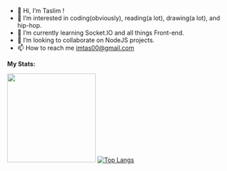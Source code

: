 [](https://api.visitorbadge.io/api/VisitorHit?user=Taslimism&repo=github-visitors-badge)
- 👋 Hi, I’m Taslim !
- 👀 I’m interested in coding(obviously), reading(a lot), drawing(a lot), and hip-hop.
- 🌱 I’m currently learning Socket.IO and all things Front-end.
- 💞️ I’m looking to collaborate on NodeJS projects.
- 📫 How to reach me imtas00@gmail.com

**My Stats:**

<img height="205em" src="https://github-readme-stats.vercel.app/api?username=Taslimism&show_icons=true&theme=radical&hide_border=true&&count_private=true&include_all_commits=true" />  [![Top Langs](https://github-readme-stats.vercel.app/api/top-langs/?username=Taslimism&theme=radical&hide_border=true)](https://github.com/Taslimism/github-readme-stats)

<!---
Taslimism/Taslimism is a ✨ special ✨ repository because its `README.md` (this file) appears on your GitHub profile.
You can click the Preview link to take a look at your changes.
--->
